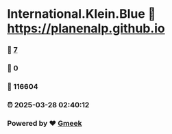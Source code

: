 # International.Klein.Blue :link: https://planenalp.github.io 
### :page_facing_up: [7](https://planenalp.github.io/tag.html) 
### :speech_balloon: 0 
### :hibiscus: 116604 
### :alarm_clock: 2025-03-28 02:40:12 
### Powered by :heart: [Gmeek](https://github.com/Meekdai/Gmeek)
